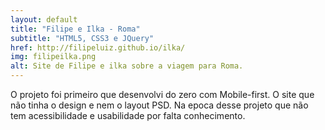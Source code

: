 ```yaml
---
layout: default
title: "Filipe e Ilka - Roma"
subtitle: "HTML5, CSS3 e JQuery"
href: http://filipeluiz.github.io/ilka/
img: filipeilka.png
alt: Site de Filipe e ilka sobre a viagem para Roma.
---
```


O projeto foi primeiro que desenvolvi do zero com Mobile-first. O site que não tinha o design e nem o layout PSD. Na epoca desse projeto que não tem acessibilidade e usabilidade por falta conhecimento.   
